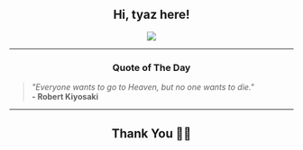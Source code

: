 <h2 align="center"> Hi, tyaz here!</h2>

<p align="center">
<a href="https://github.com/tyazx" alt="github streak"><img src="https://dvst-streak.herokuapp.com/?user=tyazx&theme=tokyonight&fire=DD472C"></a>
</p>

<hr>
<h3 align="center">Quote of The Day</h3>
<p align="center">
<blockquote>
<i>"Everyone wants to go to Heaven, but no one wants to die."</i>
<br>
<b>- Robert Kiyosaki</b>
</blockquote>
</p>


<hr>
<h2 align="center">Thank You 🙏🏼</h2>
